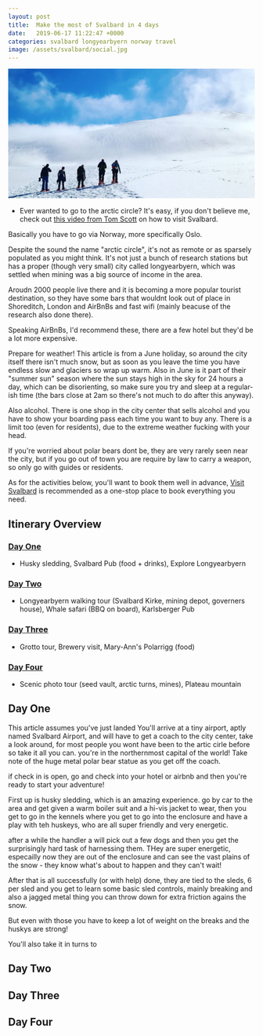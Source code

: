 ```yaml
---
layout: post
title:  Make the most of Svalbard in 4 days
date:   2019-06-17 11:22:47 +0000
categories: svalbard longyearbyern norway travel
image: /assets/svalbard/social.jpg
---
```


![Welcome to the Arctic Circle][intro]


* Ever wanted to go to the arctic circle? It's easy, if you don't believe me, check out [this video from Tom Scott](https://www.youtube.com/watch?v=eFJ-ze2-SqU) on how to visit Svalbard. 

Basically you have to go via Norway, more specifically Oslo. 

Despite the sound the name "arctic circle", it's not as remote or as sparsely populated as you might think. It's not just a bunch of research stations but has a proper (though very small) city called longyearbyern, which was settled when mining was a big source of income in the area. 

Aroudn 2000 people live there and it is becoming a more popular tourist destination, so they have some bars that wouldnt look out of place in Shoreditch, London and AirBnBs and fast wifi (mainly beacuse of the research also done there).

Speaking AirBnBs, I'd recommend these, there are a few hotel but they'd be a lot more expensive. 

Prepare for weather! This article is from a June holiday, so around the city itself there isn't much snow, but as soon as you leave the time you have endless slow and glaciers so wrap up warm. Also in June is it part of their "summer sun" season where the sun stays high in the sky for 24 hours a day, which can be disorienting, so make sure you try and sleep at a regular-ish time (the bars close at 2am so there's not much to do after this anyway).

Also alcohol. There is one shop in the city center that sells alcohol and you have to show your boarding pass each time you want to buy any. There is a limit too (even for residents), due to the extreme weather fucking with your head. 

If you're worried about polar bears dont be, they are very rarely seen near the city, but if you go out of town you are require by law to carry a weapon, so only go with guides or residents. 

As for the activities below, you'll want to book them well in advance, [Visit Svalbard](https://en.visitsvalbard.com/) is recommended as a one-stop place to book everything you need. 

## Itinerary Overview

### [Day One](#day-one-1)
- Husky sledding, Svalbard Pub (food + drinks), Explore Longyearbyern

### [Day Two](#day-two-1)
- Longyearbyern walking tour (Svalbard Kirke, mining depot, governers house), Whale safari (BBQ on board), Karlsberger Pub

### [Day Three](#day-three-1)
- Grotto tour, Brewery visit, Mary-Ann's Polarrigg (food)

### [Day Four](#day-four-1)
- Scenic photo tour (seed vault, arctic turns, mines), Plateau mountain

## Day One

This article assumes you've just landed 
You'll arrive at a tiny airport, aptly named Svalbard Airport, and will have to get a coach to the city center, take a look around, for most people you wont have been to the artic cirle before so take it all you can. you're in the northernmost capital of the world! Take note of the huge metal polar bear statue as you get off the coach.

if check in is open, go and check into your hotel or airbnb and then you're ready to start your adventure! 

First up is husky sledding, which is an amazing experience. 
go by car to the area and get given a warm boiler suit and a hi-vis jacket to wear, then you get to go in the kennels where you get to go into the enclosure and have a play with teh huskeys, who are all super friendly and very energetic. 

after a while the handler a will pick out a few dogs and then you get the surprisingly hard task of harnessing them. THey are super energetic, especailly now they are out of the enclosure and can see the vast plains of the snow - they know what's about to happen and they can't wait! 

After that is all successfully (or with help) done, they are tied to the sleds, 6 per sled and you get to learn some basic sled controls, mainly breaking and also a jagged metal thing you can throw down for extra friction agains the snow.

But even with those you have to keep a lot of weight on the breaks and the huskys are strong!

You'll also take it in turns to 


## Day Two
## Day Three
## Day Four

[intro]: /assets/svalbard/social.jpg "Welcome to the Arctic Circle"
